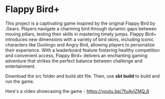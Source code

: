 # Flappy Bird+

This project is a captivating game inspired by the original Flappy Bird by .Gears. Players navigate a charming bird through dynamic gaps between moving pillars, testing their skills in mastering timely jumps. Flappy Bird+ introduces new dimensions with a variety of bird skins, including iconic characters like Duolingo and Angry Bird, allowing players to personalize their experience. With a leaderboard feature fostering healthy competition and convenient access, Flappy Bird+ delivers an enchanting gaming adventure that strikes the perfect balance between challenge and entertainment.

Download the src folder and build.sbt file. Then, use **sbt build** to build and run the game.

Here's a video showcasing the game - https://youtu.be/7fuAvIZMQ_8
